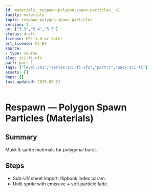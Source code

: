 ```yaml
---
id: materials__respawn-polygon-spawn-particles__v1
family: materials
topic: respawn-polygon-spawn-particles
version: 1
ue: ["5.3","5.4","5.5"]
status: draft
license: GPL-3.0-or-later
art_license: CC-BY
source:
- type: course
slug: sci-fi-vfx
part: part-1
tags: ["level:201","series:sci-fi-vfx","part:1","pack:sci-fi"]
assets: []
deps: []
last_updated: 2025-09-21
---
```



# Respawn — Polygon Spawn Particles (Materials)


## Summary
Mask & sprite materials for polygonal burst.


## Steps
- Sub-UV sheet import; flipbook index param.
- Unlit sprite with emissive + soft particle fade.